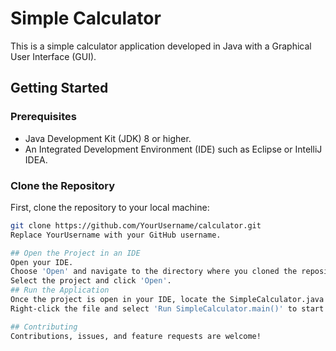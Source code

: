 # Simple Calculator

This is a simple calculator application developed in Java with a Graphical User Interface (GUI).

## Getting Started

### Prerequisites

- Java Development Kit (JDK) 8 or higher.
- An Integrated Development Environment (IDE) such as Eclipse or IntelliJ IDEA.

### Clone the Repository

First, clone the repository to your local machine:

```sh
git clone https://github.com/YourUsername/calculator.git  
Replace YourUsername with your GitHub username.

## Open the Project in an IDE
Open your IDE.
Choose 'Open' and navigate to the directory where you cloned the repository.
Select the project and click 'Open'.
## Run the Application
Once the project is open in your IDE, locate the SimpleCalculator.java file.
Right-click the file and select 'Run SimpleCalculator.main()' to start the application.

## Contributing  
Contributions, issues, and feature requests are welcome!
